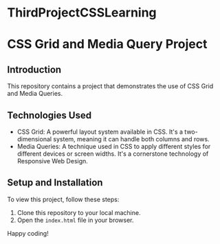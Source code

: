 # ThirdProjectCSSLearning
# CSS Grid and Media Query Project

## Introduction
This repository contains a project that demonstrates the use of CSS Grid and Media Queries.

## Technologies Used
- CSS Grid: A powerful layout system available in CSS. It's a two-dimensional system, meaning it can handle both columns and rows.
- Media Queries: A technique used in CSS to apply different styles for different devices or screen widths. It's a cornerstone technology of Responsive Web Design.

## Setup and Installation
To view this project, follow these steps:
1. Clone this repository to your local machine.
2. Open the `index.html` file in your browser.

Happy coding!
